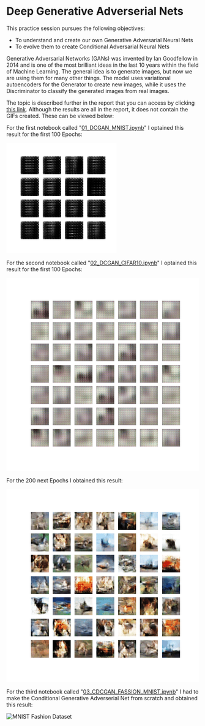 # Deep Generative Adverserial Nets
This practice session pursues the following objectives:
- To understand and create our own Generative Adversarial Neural Nets
- To evolve them to create Conditional Adversarial Neural Nets

Generative Adversarial Networks (GANs) was invented by Ian Goodfellow in 2014 and is one of the most brilliant ideas in the last 10 years within the field of Machine Learning. The general idea is to generate images, but now we are using them for many other things. The model uses variational autoencoders for the Generator to create new images, while it uses the Discriminator to classify the generated images from real images.

The topic is described further in the report that you can access by clicking [this link](https://github.com/Jonashellevang/IE_MBD_2020/blob/master/GANs%20and%20CGANs%20(Tensorflow)/GANs%20and%20CGANs%20Report.pdf). Although the results are all in the report, it does not contain the GIFs created. These can be viewed below:

For the first notebook called "[01_DCGAN_MNIST.ipynb](https://github.com/Jonashellevang/IE_MBD_2020/blob/master/GANs%20and%20CGANs%20(Tensorflow)/01_DCGAN_MNIST.ipynb)" I optained this result for the first 100 Epochs:

![MNIST Numbers](https://github.com/Jonashellevang/IE_MBD_2020/blob/master/GANs%20and%20CGANs%20(Tensorflow)/01_dcgan_100Epochs.gif)

For the second notebook called "[02_DCGAN_CIFAR10.ipynb](https://github.com/Jonashellevang/IE_MBD_2020/blob/master/GANs%20and%20CGANs%20(Tensorflow)/02_DCGAN_CIFAR10.ipynb)" I optained this result for the first 100 Epochs:

![MNIST CIFAR10](https://github.com/Jonashellevang/IE_MBD_2020/blob/master/GANs%20and%20CGANs%20(Tensorflow)/02_dcgan_100epochs.gif)

For the 200 next Epochs I obtained this result:

![MNIST CIFAR10](https://github.com/Jonashellevang/IE_MBD_2020/blob/master/GANs%20and%20CGANs%20(Tensorflow)/02_dcgan_Additional200epochs.gif)

For the third notebook called "[03_CDCGAN_FASSION_MNIST.ipynb](https://github.com/Jonashellevang/IE_MBD_2020/blob/master/GANs%20and%20CGANs%20(Tensorflow)/03_CDCGAN_FASSION_MNIST.ipynb)" I had to make the Conditional Generative Adverserial Net from scratch and obtained this result:

![MNIST Fashion Dataset](https://github.com/Jonashellevang/IE_MBD_2020/blob/master/GANs%20and%20CGANs%20(Tensorflow)/03_cdcgan_100Epochs.gif)

